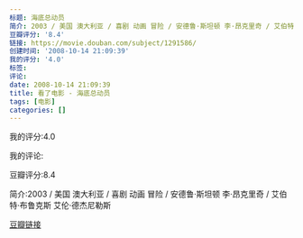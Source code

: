 ```yaml
---
标题: 海底总动员
简介: 2003 / 美国 澳大利亚 / 喜剧 动画 冒险 / 安德鲁·斯坦顿 李·昂克里奇 / 艾伯特·布鲁克斯 艾伦·德杰尼勒斯
豆瓣评分: '8.4'
链接: https://movie.douban.com/subject/1291586/
创建时间: '2008-10-14 21:09:39'
我的评分: '4.0'
标签:
评论:
date: 2008-10-14 21:09:39
title: 看了电影 - 海底总动员
tags: [电影]
categories: []
---
```


我的评分:4.0

我的评论:

豆瓣评分:8.4

简介:2003 / 美国 澳大利亚 / 喜剧 动画 冒险 / 安德鲁·斯坦顿 李·昂克里奇 / 艾伯特·布鲁克斯 艾伦·德杰尼勒斯

[豆瓣链接](https://movie.douban.com/subject/1291586/)

